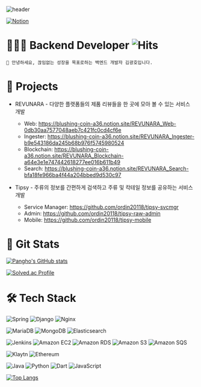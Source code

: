 
![header](https://capsule-render.vercel.app/api?type=waving&theme=omni&color=gradient&height=200&section=header&text=Constantly&fontSize=70&fontAlign=75)

<a href="https://blushing-coin-a36.notion.site/05349f5baf7644ed840da1b30a3cb781" target='_blank'><img alt="Notion" src ="https://img.shields.io/badge/Notion-000000.svg?&style=flat&logo=Notion&logoColor=white"/></a> 
# 👨🏻‍💻 Backend Developer ![Hits](https://hits.seeyoufarm.com/api/count/incr/badge.svg?url=https%3A%2F%2Fgithub.com%2Fkim-soohyeon&count_bg=%23FFDAC7&title_bg=%23FFADAD&icon=&icon_color=%23E7E7E7&title=hits&edge_flat=false)


```
👾 안녕하세요, 끊임없는 성장을 목표로하는 백엔드 개발자 김광호입니다.
```

# 📑 Projects

- REVUNARA - 다양한 플랫폼들의 제품 리뷰들을 한 곳에 모아 볼 수 있는 서비스 개발<br>
  - Web: https://blushing-coin-a36.notion.site/REVUNARA_Web-0db30aa7577048aeb7c421fc0cd4cf6e
  - Ingester: https://blushing-coin-a36.notion.site/REVUNARA_Ingester-b9e543186da245b68b976f5745980524
  - Blockchain: https://blushing-coin-a36.notion.site/REVUNARA_Blockchain-a64e3e1e747442618277ee016b611b49
  - Search: https://blushing-coin-a36.notion.site/REVUNARA_Search-bfa18fe966ba4f44a204bbed9d530c97
  
- Tipsy - 주류의 정보를 간편하게 검색하고 주류 및 칵테일 정보를 공유하는 서비스 개발<br>
  - Service Manager: https://github.com/ordin20118/tipsy-svcmgr
  - Admin: https://github.com/ordin20118/tipsy-raw-admin
  - Mobile: https://github.com/ordin20118/tipsy-mobile


# 🧩 Git Stats
[![Pangho's GitHub stats](https://github-readme-stats.vercel.app/api?username=ordin20118&show_icons=true&theme=omni)](https://github.com/anuraghazra/github-readme-stats)

[![Solved.ac Profile](http://mazassumnida.wtf/api/v2/generate_badge?boj=kimho2018)](https://solved.ac/kimho2018/)


# 🛠 Tech Stack 

<img alt="Spring" src ="https://img.shields.io/badge/Spring-6DB33F.svg?&style=for-the-badge&logo=Spring&logoColor=white"/> <img alt="Django" src ="https://img.shields.io/badge/Django-092E20.svg?&style=for-the-badge&logo=Django&logoColor=white"/> <img alt="Nginx" src ="https://img.shields.io/badge/Nginx-009639.svg?&style=for-the-badge&logo=Nginx&logoColor=white"/>

<img alt="MariaDB" src ="https://img.shields.io/badge/MariaDB-003545.svg?&style=for-the-badge&logo=MariaDB&logoColor=white"/> <img alt="MongoDB" src ="https://img.shields.io/badge/MongoDB-47A248.svg?&style=for-the-badge&logo=MongoDB&logoColor=white"/> <img alt="Elasticsearch" src ="https://img.shields.io/badge/Elasticsearch-005571.svg?&style=for-the-badge&logo=Elasticsearch&logoColor=white"/> 

<img alt="Jenkins" src ="https://img.shields.io/badge/Jenkins-D24939.svg?&style=for-the-badge&logo=Jenkins&logoColor=white"/> <img alt="Amazon EC2" src ="https://img.shields.io/badge/Amazon EC2-FF9900.svg?&style=for-the-badge&logo=Amazon EC2&logoColor=white"/> <img alt="Amazon RDS" src ="https://img.shields.io/badge/Amazon RDS-527FFF.svg?&style=for-the-badge&logo=Amazon RDS&logoColor=white"/> <img alt="Amazon S3" src ="https://img.shields.io/badge/Amazon S3-569A31.svg?&style=for-the-badge&logo=Amazon S3&logoColor=white"/> <img alt="Amazon SQS" src ="https://img.shields.io/badge/Amazon SQS-FF4F8B.svg?&style=for-the-badge&logo=Amazon SQS&logoColor=white"/>

<img alt="Klaytn" src ="https://img.shields.io/badge/Klaytn-414141.svg?&style=for-the-badge&logo=Klaytn&logoColor=white"/> <img alt="Ethereum" src ="https://img.shields.io/badge/Ethereum-3C3C3D.svg?&style=for-the-badge&logo=Ethereum&logoColor=white"/>


<img alt="Java" src ="https://img.shields.io/badge/Java-FF7800.svg?&style=for-the-badge&logo=Java&logoColor=white" /> <img alt="Python" src ="https://img.shields.io/badge/Python-3776AB.svg?&style=for-the-badge&logo=Python&logoColor=white" /> <img alt="Dart" src ="https://img.shields.io/badge/Dart-0175C2.svg?&style=for-the-badge&logo=Dart&logoColor=white" /> <img alt="JavaScript" src ="https://img.shields.io/badge/JavaScript-F7DF1E.svg?&style=for-the-badge&logo=JavaScript&logoColor=white" />


[![Top Langs](https://github-readme-stats.vercel.app/api/top-langs/?username=ordin20118&layout=compact&theme=omni&hide=html,css,scss,javascript)](https://github.com/anuraghazra/github-readme-stats)



